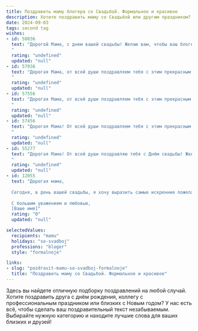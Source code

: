 ```yaml
---
title: Поздравить маму блогера со Свадьбой. Формальное и красивое
description: Хотите поздравить маму со Свадьбой или другим праздником? Наш ИИ создаст незабываемое поздравление, а вы обязательно выделитесь среди других.  
date: 2024-09-03
tags: second tag
wishes:
- id: 58036
  text: "Дорогой Мама, с днем вашей свадьбы! Желаю вам, чтобы ваш блогерский путь был полон любви, вдохновения и успеха! Пусть каждая новая глава вашей семейной жизни станет яркой и запоминающейся, а ваши подписчики всегда будут наслаждаться вашими искренними историями и советами. Счастья вам и благополучия!
  "
  rating: "undefined"
  updated: "null"
- id: 57936
  text: "Дорогая Мама, от всей души поздравляем тебя с этим прекрасным днем – днем твоей свадьбы! Желаем тебе  и твоему избраннику  бесконечной любви, счастья, гармонии и  мира в вашей семье. Пусть ваша жизнь будет наполнена  яркими красками,  радостными моментами и  взаимной поддержкой.  Пусть твой блог  процветает,  и твои таланты найдут  еще больше  благодарных поклонников!
  "
  rating: "undefined"
  updated: "null"
- id: 57556
  text: "Дорогая Мама, от всей души поздравляем тебя с этим прекрасным днем! Желаем, чтобы твоя новая жизнь с любимым человеком была наполнена любовью, счастьем и вдохновением! Пусть твой блогерский талант продолжает радовать и вдохновлять всех, кто тебя читает. 🎉💖
  "
  rating: "undefined"
  updated: "null"
- id: 57456
  text: "Дорогая Мама! От всей души поздравляем тебя с этим прекрасным днем - днем твоей свадьбы! Пусть семейная жизнь будет наполнена любовью, счастьем и вдохновением. Желаем тебе и твоему избраннику прожить долгую и счастливую жизнь, полную ярких моментов и новых открытий. Пусть твое блогерское мастерство принесет тебе ещё больше радости и успеха!
  "
  rating: "undefined"
  updated: "null"
- id: 55277
  text: "Дорогая Мама! От всей души поздравляю тебя с Днём свадьбы! Желаю вам с [имя мужа] крепкой и счастливой семьи, построенной на любви, доверии и взаимопонимании. Пусть ваш блогерский путь будет ярким, вдохновляющим и принесет множество радостных моментов.
  "
  rating: "undefined"
  updated: "null"
- id: 12055
  text: "Дорогая мама,
  
  Сегодня, в день вашей свадьбы, я хочу выразить самые искренние пожелания счастья, любви и гармонии. Вы – не только прекрасная мама, но и замечательный блогер, чья творческая энергия вдохновляет многих. Пусть этот день станет началом новой главы вашей жизни, полный радости и новых достижений.
  
  С большим уважением и любовью,
  [Ваше имя]"
  rating: "0"
  updated: "null"

selectedValues:
  recipients: "mamu"
  holidays: "so-svadboj"
  professions: "bloger"
  style: "formalnoje"

links:
- slug: "pozdravit-mamu-so-svadboj-formalnoje"
  title: "Поздравить маму со Свадьбой. Формальное и красивое"
---
```


Здесь вы найдете отличную подборку поздравлений на любой случай. 
Хотите поздравить друга с днём рождения, коллегу с профессиональным праздником или близких с Новым годом? У нас есть всё, чтобы сделать ваш поздравительный текст незабываемым. Выбирайте нужную категорию и находите лучшие слова для ваших близких и друзей!
